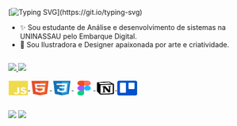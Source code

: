 [![Typing SVG](https://readme-typing-svg.herokuapp.com?font=Fira+Code&duration=3000&pause=1000&color=9D2DC8&width=435&lines=Ol%C3%A1!!+Me+chamo+Iasmim.)](https://git.io/typing-svg)

- ✨ Sou estudante de Análise e desenvolvimento de sistemas na UNINASSAU pelo Embarque Digital.
- 🎨 Sou Ilustradora e Designer apaixonada por arte e criatividade.
  
##

<div>
  <a href="https://github.com/IasmimBurgos">
  <img width="48%" src="https://github-readme-stats.vercel.app/api?username=iasmimburgos&show_icons=true&theme=jolly&include_all_commits=true&count_private=true"/>
  <img width="48%" src="https://github-readme-stats.vercel.app/api/top-langs/?username=iasmimburgos&layout=compact&langs_count=16&theme=jolly"/>
</div>
    
<div style="display: inline_block"><br>
  <img align="center" alt="Ias-Js" height="30" width="40" src="https://raw.githubusercontent.com/devicons/devicon/master/icons/javascript/javascript-plain.svg">
  <img align="center" alt="Ias-HTML" height="30" width="40" src="https://raw.githubusercontent.com/devicons/devicon/master/icons/html5/html5-original.svg">
  <img align="center" alt="Ias-CSS" height="30" width="40" src="https://raw.githubusercontent.com/devicons/devicon/master/icons/css3/css3-original.svg">
  <img align="center" alt="Ias-Figma" height="30" width="40" src="https://raw.githubusercontent.com/devicons/devicon/master/icons/figma/figma-original.svg">
  <img align="center" alt="Ias-Notion" height="30" width="40" src="https://raw.githubusercontent.com/devicons/devicon/master/icons/notion/notion-original.svg">
  <img align="center" alt="Ias-Trello" height="30" width="40" src="https://raw.githubusercontent.com/devicons/devicon/master/icons/trello/trello-plain.svg">
</div>
    
##

<div> 
  <a href="https://mailto:iasmimburgos12@gmail.com/" target="_blank"><img src="https://img.shields.io/badge/Gmail-D14836?style=for-the-badge&logo=gmail&logoColor=white" target="_blank"></a>
  <a href="https://www.linkedin.com/in/iasmim-burgos" target="_blank"><img src="https://img.shields.io/badge/-LinkedIn-%230077B5?style=for-the-badge&logo=linkedin&logoColor=white" target="_blank"></a>   
</div>

